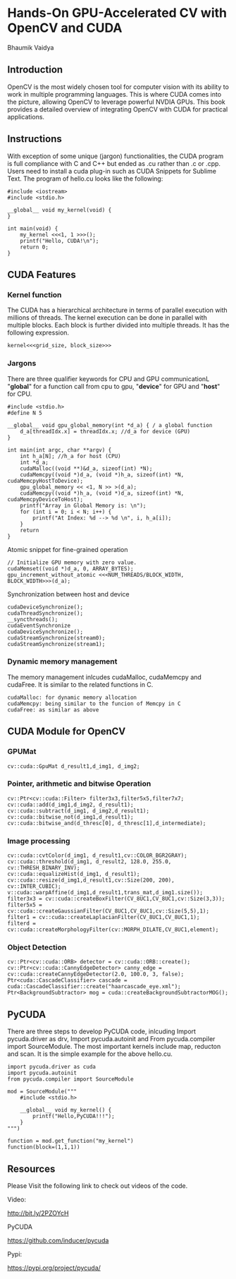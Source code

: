 # Hands-On GPU-Accelerated CV with OpenCV and CUDA
Bhaumik Vaidya

## Introduction 

OpenCV is the most widely chosen tool for computer vision with its ability to work in multiple 
programming languages. This is where CUDA comes into the picture, allowing OpenCV to leverage 
powerful NVDIA GPUs. This book provides a detailed overview of integrating OpenCV with CUDA 
for practical applications.

## Instructions

With exception of some unique (jargon) functionalities, the CUDA program is full compliance with 
C and C++ but ended as .cu rather than .c or .cpp. Users need to install a cuda plug-in such as 
CUDA Snippets for Sublime Text. The program of hello.cu looks like the following:

```
#include <iostream>
#include <stdio.h>

__global__ void my_kernel(void) {
}

int main(void) {
    my_kernel <<<1, 1 >>>();
    printf("Hello, CUDA!\n");
    return 0;
}
```

## CUDA Features

### Kernel function 

The CUDA has a hierarchical architecture in terms of parallel execution with millions of threads. 
The kernel execution can be done in parallel with multiple blocks. Each block is further divided 
into multiple threads. It has the following expression. 

```
kernel<<<grid_size, block_size>>>
```

### Jargons

There are three qualifier keywords for CPU and GPU communicationL  "__global__" for a function call 
from cpu to gpu, "__device__" for GPU and "__host__" for CPU. 

```
#include <stdio.h>
#define N 5

__global__ void gpu_global_memory(int *d_a) { / a global function 
    d_a[threadIdx.x] = threadIdx.x; //d_a for device (GPU)
}

int main(int argc, char **argv) {
    int h_a[N]; //h_a for host (CPU)
    int *d_a;
    cudaMalloc((void **)&d_a, sizeof(int) *N);
    cudaMemcpy((void *)d_a, (void *)h_a, sizeof(int) *N, cudaMemcpyHostToDevice);
    gpu_global_memory << <1, N >> >(d_a);
    cudaMemcpy((void *)h_a, (void *)d_a, sizeof(int) *N, cudaMemcpyDeviceToHost);
    printf("Array in Global Memory is: \n");
    for (int i = 0; i < N; i++) {
        printf("At Index: %d --> %d \n", i, h_a[i]);
    }
    return
}
```

Atomic snippet for fine-grained operation

```
// Initialize GPU memory with zero value.
cudaMemset((void *)d_a, 0, ARRAY_BYTES);
gpu_increment_without_atomic <<<NUM_THREADS/BLOCK_WIDTH, BLOCK_WIDTH>>>(d_a);
```

Synchronization between host and device 

```
cudaDeviceSynchronize();
cudaThreadSynchronize();
__syncthreads();
cudaEventSynchronize
cudaDeviceSynchronize();
cudaStreamSynchronize(stream0);
cudaStreamSynchronize(stream1);
```

### Dynamic memory management

The memory management inlcudes cudaMalloc, cudaMemcpy and cudaFree. It is similar to
the related functions in C. 

```
cudaMalloc: for dynamic memory allocation
cudaMemcpy: being similar to the funcion of Memcpy in C 
cudaFree: as similar as above
```

## CUDA Module for OpenCV 

### GPUMat

```
cv::cuda::GpuMat d_result1,d_img1, d_img2;
```

### Pointer, arithmetic and bitwise Operation 

```
cv::Ptr<cv::cuda::Filter> filter3x3,filter5x5,filter7x7;
cv::cuda::add(d_img1,d_img2, d_result1);
cv::cuda::subtract(d_img1, d_img2,d_result1);
cv::cuda::bitwise_not(d_img1,d_result1);
cv::cuda::bitwise_and(d_thresc[0], d_thresc[1],d_intermediate);
```

### Image processing 

```
cv::cuda::cvtColor(d_img1, d_result1,cv::COLOR_BGR2GRAY);
cv::cuda::threshold(d_img1, d_result2, 128.0, 255.0, cv::THRESH_BINARY_INV);
cv::cuda::equalizeHist(d_img1, d_result1);
cv::cuda::resize(d_img1,d_result1,cv::Size(200, 200), cv::INTER_CUBIC);
v::cuda::warpAffine(d_img1,d_result1,trans_mat,d_img1.size());
filter3x3 = cv::cuda::createBoxFilter(CV_8UC1,CV_8UC1,cv::Size(3,3));
filter5x5 = cv::cuda::createGaussianFilter(CV_8UC1,CV_8UC1,cv::Size(5,5),1);
filter1 = cv::cuda::createLaplacianFilter(CV_8UC1,CV_8UC1,1);
filterd = cv::cuda::createMorphologyFilter(cv::MORPH_DILATE,CV_8UC1,element);
```

### Object Detection 

```
cv::Ptr<cv::cuda::ORB> detector = cv::cuda::ORB::create();
cv::Ptr<cv::cuda::CannyEdgeDetector> canny_edge = cv::cuda::createCannyEdgeDetector(2.0, 100.0, 3, false);
Ptr<cuda::CascadeClassifier> cascade = cuda::CascadeClassifier::create("haarcascade_eye.xml");
Ptr<BackgroundSubtractor> mog = cuda::createBackgroundSubtractorMOG();
```

## PyCUDA

There are three steps to develop PyCUDA code, inlcuding Import pycuda.driver as drv, Import 
pycuda.autoinit and From pycuda.compiler import SourceModule. The most important kernels include
map, reducton and scan. It is the simple example for the above hello.cu. 

```
import pycuda.driver as cuda
import pycuda.autoinit
from pycuda.compiler import SourceModule

mod = SourceModule("""
    #include <stdio.h>

    __global__ void my_kernel() {
        printf("Hello,PyCUDA!!!");
    }
""")

function = mod.get_function("my_kernel")
function(block=(1,1,1))
```

## Resources 

Please Visit the following link to check out videos of the code.  

Video: 

http://bit.ly/2PZOYcH

PyCUDA

https://github.com/inducer/pycuda

Pypi: 

https://pypi.org/project/pycuda/

